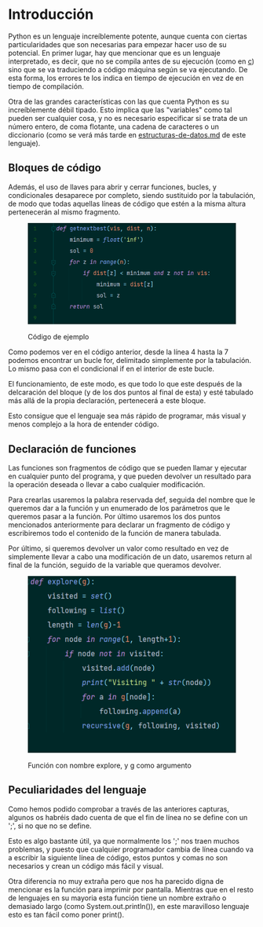 # Introducción

Python es un lenguaje increíblemente potente, aunque cuenta con ciertas particularidades que son necesarias para empezar hacer uso de su potencial. En primer lugar, hay que mencionar que es un lenguaje interpretado, es decir, que no se compila antes de su ejecución (como en [c](../c/ "mention")) sino que se va traduciendo a código máquina según se va ejecutando. De esta forma, los errores te los indica en tiempo de ejecución en vez de en tiempo de compilación.

Otra de las grandes características con las que cuenta Python es su increíblemente débil tipado. Esto implica que las "variables" como tal pueden ser cualquier cosa, y no es necesario especificar si se trata de un número entero, de coma flotante, una cadena de caracteres o un diccionario (como se verá más tarde en [estructuras-de-datos.md](estructuras-de-datos.md "mention") de este lenguaje).

## Bloques de código

Además, el uso de llaves para abrir y cerrar funciones, bucles, y condicionales desaparece por completo, siendo sustituido por la tabulación, de modo que todas aquellas líneas de código que estén a la misma altura pertenecerán al mismo fragmento.

<figure><img src="../../../.gitbook/assets/image (3).png" alt=""><figcaption><p>Código de ejemplo</p></figcaption></figure>

Como podemos ver en el código anterior, desde la línea 4 hasta la 7 podemos encontrar un bucle for, delimitado simplemente por la tabulación. Lo mismo pasa con el condicional if en el interior de este bucle.

El funcionamiento, de este modo, es que todo lo que este después de la delcaración del bloque (y de los dos puntos al final de esta) y esté tabulado más allá de la propia declaración, pertenecerá a este bloque.

Esto consigue que el lenguaje sea más rápido de programar, más visual y menos complejo a la hora de entender código.

## Declaración de funciones

Las funciones son fragmentos de código que se pueden llamar y ejecutar en cualquier punto del programa, y que pueden devolver un resultado para la operación deseada o llevar a cabo cualquier modificación.

Para crearlas usaremos la palabra reservada def, seguida del nombre que le queremos dar a la función y un enumerado de los parámetros que le queremos pasar a la función. Por último usaremos los dos puntos mencionados anteriormente para declarar un fragmento de código y escribiremos todo el contenido de la función de manera tabulada.

Por último, si queremos devolver un valor como resultado en vez de simplemente llevar a cabo una modificación de un dato, usaremos return al final de la función, seguido de la variable que queramos devolver.

<figure><img src="../../../.gitbook/assets/image (4).png" alt=""><figcaption><p>Función con nombre explore, y g como argumento</p></figcaption></figure>

## Peculiaridades del lenguaje

Como hemos podido comprobar a través de las anteriores capturas, algunos os habréis dado cuenta de que el fin de línea no se define con un ';', si no que no se define.

Esto es algo bastante útil, ya que normalmente los ';' nos traen muchos problemas, y puesto que cualquier programador cambia de línea cuando va a escribir la siguiente línea de código, estos puntos y comas no son necesarios y crean un código más fácil y visual.

Otra diferencia no muy extraña pero que nos ha parecido digna de mencionar es la función para imprimir por pantalla. Mientras que en el resto de lenguajes en su mayoria esta función tiene un nombre extraño o demasiado largo (como System.out.println()), en este maravilloso lenguaje esto es tan fácil como poner print().

